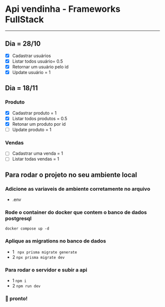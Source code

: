 # Api vendinha - Frameworks FullStack
---

## Dia = 28/10
- [x] Cadastrar usuários
- [x] Listar todos usuário= 0.5
- [x] Retornar um usuário pelo id
- [x] Update usuário   = 1

## Dia = 18/11

### Produto
- [x] Cadastrar produto = 1
- [x] Listar todos produtos = 0.5
- [x] Retonar um produto por id
- [ ] Update produto = 1

### Vendas
- [ ] Cadastrar   uma venda = 1
- [ ] Listar todas vendas = 1

## Para rodar o projeto no seu ambiente local

### Adicione as variaveis de ambiente corretamente no arquivo
- .env

### Rode o container do docker que contem o banco de dados postgresql
``` docker compose up -d ```

### Aplique as migrations no banco de dados
- 1 ``` npx prisma migrate generate```
- 2 ``` npx prisma migrate dev ```

### Para rodar o servidor e subir a api
- 1 ``` npm i ```
- 2 ``` npm run dev ```

### :tada: pronto!
